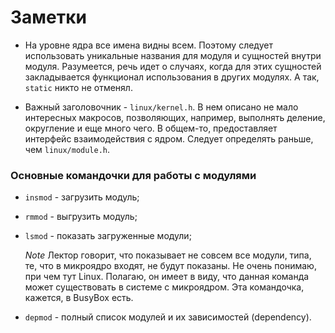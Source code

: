 # Заметки

* На уровне ядра все имена видны всем. Поэтому следует использовать уникальные
  названия для модуля и сущностей внутри модуля. Разумеется, речь идет о
  случаях, когда для этих сущностей закладывается функционал использования в
  других модулях. А так, `static` никто не отменял.

* Важный заголовочник - `linux/kernel.h`. В нем описано не мало интересных
  макросов, позволяющих, например, выполнять деление, округление и еще много
  чего. В общем-то, предоставляет интерфейс взаимодействия с ядром. Следует
  определять раньше, чем `linux/module.h`.

### Основные командочки для работы с модулями

* `insmod` - загрузить модуль;
* `rmmod` - выгрузить модуль;
* `lsmod` - показать загруженные модули; 

  *Note* Лектор говорит, что показывает не совсем все модули, типа, те, что в
  микроядро входят, не будут показаны. Не очень понимаю, при чем тут Linux.
  Полагаю, он имеет в виду, что данная команда может существовать в системе
  с микроядром. Эта командочка, кажется, в BusyBox есть.

* `depmod` - полный список модулей и их зависимостей (dependency).
